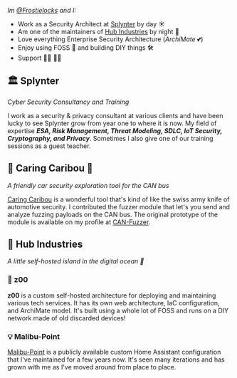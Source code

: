_Im [@Frostielocks](https://github.com/Frostielocks) and I:_
* Work as a Security Architect at [Splynter](splynter.be) by day ☀️
* Am one of the maintainers of [Hub Industries](https://github.com/Hub-Industries) by night 🌙
* Love everything Enterprise Security Architecture (_ArchiMate_ 💕)
* Enjoy using FOSS 🐧 and building DIY things 🛠️ 
* Support 🏳️‍🌈 🏳️‍⚧️

## 🏛️ Splynter
_Cyber Security Consultancy and Training_

I work as a security & privacy consultant at various clients and have been lucky to see Splynter grow from year one to where it is now.
My field of expertise  _**ESA, Risk Management, Threat Modeling, SDLC, IoT Security, Cryptography, and Privacy**_.
Sometimes I also give one of our training sessions as a guest teacher.

## 🫎 Caring Caribou 🚗
_A friendly car security exploration tool for the CAN bus_

[Caring Caribou](https://github.com/CaringCaribou/caringcaribou) is a wonderful tool that's kind of like the swiss army knife of automotive security.
I contributed the fuzzer module that let's you send and analyze fuzzing payloads on the CAN bus.
The original prototype of the module is available on my profile at [CAN-Fuzzer](https://github.com/Frostielocks/CAN-Fuzzer).

## 🚀 Hub Industries
_A little self-hosted island in the digital ocean 🌊_

### 🐯 z00
**z00** is a custom self-hosted architecture for deploying and maintaining various tech services. It has its own web architecture, IaC configuration, and ArchiMate model. It's built using a whole lot of FOSS and runs on a DIY network made of old discarded devices!

### 💡 Malibu-Point
[Malibu-Point](https://github.com/Hub-Industries/Malibu-Point-HA) is a publicly available custom Home Assistant configuration that I've maintained for a few years now. It's seen many iterations and has grown with me as I've moved around from place to place.
